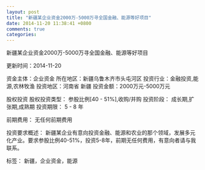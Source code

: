 ```yaml
---
layout: post
title: "新疆某企业资金2000万-5000万寻全国金融、能源等好项目"
date: 2014-11-20 11:38:41 +0800
comments: true
categories: 
---
```

新疆某企业资金2000万-5000万寻全国金融、能源等好项目



更新时间：2014-11-20

资金主体：企业资金
所在地区：新疆乌鲁木齐市头屯河区
投资行业：金融投资,能源,农林牧渔
投资地区：河南省 新疆
投资金额：2000万元-5000万元

股权投资
股权投资类型：
                            参股比例[40 - 51%],收购/并购 
                                                                                投资阶段：
                            成长期,扩张期,成熟期 
                                                                                                                                        投资期限：
                            5 - 8 年

前期费用：
无任何前期费用

投资要求概述：
新疆某企业有意向投资金融、能源和农业的那个领域，发展多元化产业。要求参股比例40-51%，投资5-8年，前期无任何费用，有意向者请与我联系。

标签：
新疆，企业资金，能源


